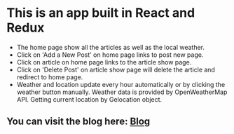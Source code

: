 # This is an app built in React and Redux

- The home page show all the articles as well as the local weather. 
- Click on 'Add a New Post' on home page links to post new page.
- Click on article on home page links to the article show page.
- Click on 'Delete Post' on article show page will delete the article and redirect to home page.
- Weather and location update every hour automatically or by clicking the weather button manually. Weather data is provided by OpenWeatherMap API. Getting current location by Gelocation object.

## You can visit the blog here: [Blog](https://infinite-sea-36325.herokuapp.com/)

